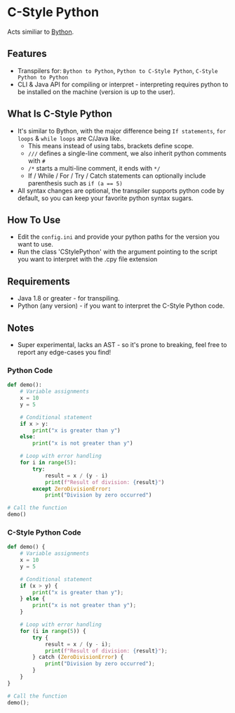 # C-Style Python
Acts similiar to [Bython](https://github.com/mathialo/bython).

## Features
+ Transpilers for: `Bython to Python`, `Python to C-Style Python`, `C-Style Python to Python`
+ CLI & Java API for compiling or interpret - interpreting requires python to be installed on the machine (version is up to the user).

## What Is C-Style Python
+ It's similar to Bython, with the major difference being `If statements`, `for loops` & `while loops` are C/Java like.
    + This means instead of using tabs, brackets define scope.
    + `///` defines a single-line comment, we also inherit python comments with `#`
    + `/*` starts a multi-line comment, it ends with `*/`
    + If / While / For / Try / Catch statements can optionally include parenthesis such as `if (a == 5)`
+ All syntax changes are optional, the transpiler supports python code by default, so you can keep your favorite python syntax sugars.

## How To Use
+ Edit the `config.ini` and provide your python paths for the version you want to use.
+ Run the class 'CStylePython' with the argument pointing to the script you want to interpret with the .cpy file extension

## Requirements
+ Java 1.8 or greater - for transpiling.
+ Python (any version) - if you want to interpret the C-Style Python code.

## Notes
+ Super experimental, lacks an AST - so it's prone to breaking, feel free to report any edge-cases you find!

### Python Code
```python
def demo():
    # Variable assignments
    x = 10
    y = 5

    # Conditional statement
    if x > y:
        print("x is greater than y")
    else:
        print("x is not greater than y")

    # Loop with error handling
    for i in range(5):
        try:
            result = x / (y - i)
            print(f"Result of division: {result}")
        except ZeroDivisionError:
            print("Division by zero occurred")

# Call the function
demo()
```

### C-Style Python Code
```python
def demo() {
    # Variable assignments
    x = 10
    y = 5

    # Conditional statement
    if (x > y) {
        print("x is greater than y");
    } else {
        print("x is not greater than y");
    }

    # Loop with error handling
    for (i in range(5)) {
        try {
            result = x / (y - i);
            print(f"Result of division: {result}");
        } catch (ZeroDivisionError) {
            print("Division by zero occurred");
        }
    }
}

# Call the function
demo();
```